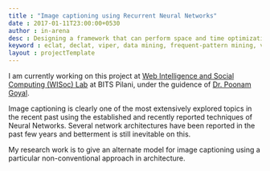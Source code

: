 ```yaml
---
title : "Image captioning using Recurrent Neural Networks"
date : 2017-01-11T23:00:00+0530
author : in-arena
desc : Designing a framework that can perform space and time optimizations while pattern mining.
keyword : eclat, declat, viper, data mining, frequent-pattern mining, vertical mining 
layout : projectTemplate
---
```


I am currently working on this project at <a href="http://www.bits-pilani.ac.in/pilani/computerscience/WebIntelligenceandSocialComputingLab" target="_blank">Web Intelligence and Social Computing (WISoc) Lab</a> at BITS Pilani, under the guidence of <a href="http://www.bits-pilani.ac.in/pilani/poonam/profile" target="_blank"> Dr. Poonam Goyal</a>. 

Image captioning is clearly one of the most extensively explored topics in the recent past using the established and recently reported techniques of Neural Networks. Several network architectures have been reported in the past few years and betterment is still inevitable on this. 

My research work is to give an alternate model for image captioning using a particular non-conventional approach in architecture.